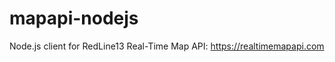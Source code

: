 mapapi-nodejs
=============

Node.js client for RedLine13 Real-Time Map API: https://realtimemapapi.com
